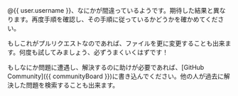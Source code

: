 @{{ user.username }}、なにかが間違っているようです。期待した結果と異なります。再度手順を確認し、その手順に従っているかどうかを確かめてください。

もしこれがプルリクエストなのであれば、ファイルを更に変更することも出来ます。何度も試してみましょう、必ずうまくいくはずです！

もしなにか問題に遭遇し、解決するのに助けが必要であれば、[GitHub Community]({{ communityBoard }})に書き込んでください。他の人が過去に解決した問題を検索することも出来ます。
